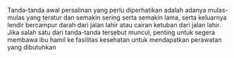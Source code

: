 Tanda-tanda awal persalinan yang perlu diperhatikan adalah adanya mulas-mulas yang teratur dan semakin sering serta semakin lama, serta keluarnya lendir bercampur darah dari jalan lahir atau cairan ketuban dari jalan lahir. Jika salah satu dari tanda-tanda tersebut muncul, penting untuk segera membawa ibu hamil ke fasilitas kesehatan untuk mendapatkan perawatan yang dibutuhkan